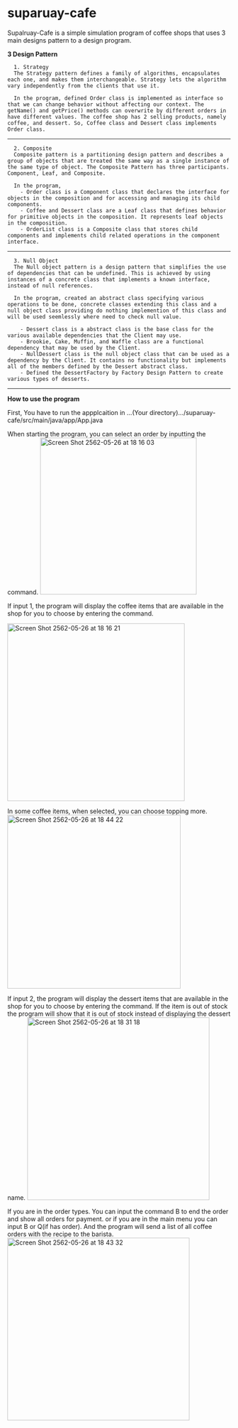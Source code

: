 # suparuay-cafe

Supalruay-Cafe is a simple simulation program of coffee shops that uses 3 main designs pattern to a design program.


**3 Design Pattern**


      1. Strategy
      The Strategy pattern defines a family of algorithms, encapsulates each one, and makes them interchangeable. Strategy lets the algorithm vary independently from the clients that use it.
      
      In the program, defined Order class is implemented as interface so that we can change behavior without affecting our context. The getName() and getPrice() methods can overwrite by different orders in have different values. The coffee shop has 2 selling products, namely coffee, and dessert. So, Coffee class and Dessert class implements Order class. 
      
      
------   
  
      2. Composite
      Composite pattern is a partitioning design pattern and describes a group of objects that are treated the same way as a single instance of the same type of object. The Composite Pattern has three participants. Component, Leaf, and Composite.
  
      In the program,
        - Order class is a Component class that declares the interface for objects in the composition and for accessing and managing its child components.
        - Coffee and Dessert class are a Leaf class that defines behavior for primitive objects in the composition. It represents leaf objects in the composition.
        - OrderList class is a Composite class that stores child components and implements child related operations in the component interface.
              
------     
      
      3. Null Object
      The Null object pattern is a design pattern that simplifies the use of dependencies that can be undefined. This is achieved by using instances of a concrete class that implements a known interface, instead of null references.
      
      In the program, created an abstract class specifying various operations to be done, concrete classes extending this class and a null object class providing do nothing implemention of this class and will be used seemlessly where need to check null value.
      
        - Dessert class is a abstract class is the base class for the various available dependencies that the Client may use.
        - Brookie, Cake, Muffin, and Waffle class are a functional dependency that may be used by the Client.
        - NullDessert class is the null object class that can be used as a dependency by the Client. It contains no functionality but implements all of the members defined by the Dessert abstract class.
        - Defined the DessertFactory by Factory Design Pattern to create various types of desserts.
      
------  

**How to use the program**

First, You have to run the appplcaition in ...(Your directory).../suparuay-cafe/src/main/java/app/App.java

When starting the program, you can select an order by inputting the command.
<img width="353" alt="Screen Shot 2562-05-26 at 18 16 03" src="https://user-images.githubusercontent.com/32286346/58381162-37fb5500-7fe4-11e9-8e7a-cf2a09e9d314.png">

If input 1, the program will display the coffee items that are available in the shop for you to choose by entering the command.

<img width="400" alt="Screen Shot 2562-05-26 at 18 16 21" src="https://user-images.githubusercontent.com/32286346/58381212-8872b280-7fe4-11e9-9972-077e2520508f.png">


In some coffee items, when selected, you can choose topping more.
<img width="391" alt="Screen Shot 2562-05-26 at 18 44 22" src="https://user-images.githubusercontent.com/32286346/58381349-6aa64d00-7fe6-11e9-99d9-1f76e243a596.png">


If input 2, the program will display the dessert items that are available in the shop for you to choose by entering the command. If the item is out of stock the program will show that it is out of stock instead of displaying the dessert name.
<img width="411" alt="Screen Shot 2562-05-26 at 18 31 18" src="https://user-images.githubusercontent.com/32286346/58381213-8dcffd00-7fe4-11e9-8033-b83936ac74d4.png">


If you are in the order types. You can input the command B to end the order and show all orders for payment. or if you are in the main menu you can input B or Q(if has order).
And the program will send a list of all coffee orders with the recipe to the barista.
<img width="411" alt="Screen Shot 2562-05-26 at 18 43 32" src="https://user-images.githubusercontent.com/32286346/58381366-84479480-7fe6-11e9-9258-f8bae635cead.png">



